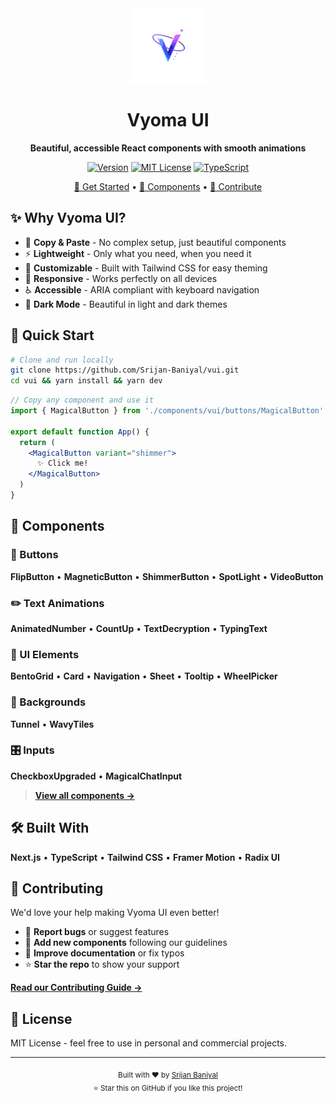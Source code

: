 <div align="center">
  <img src="public/VyomaUI.svg" alt="Vyoma UI" width="120" height="120" />
  
  # Vyoma UI
  
  **Beautiful, accessible React components with smooth animations**
  
  [![Version](https://img.shields.io/badge/Version-1.3.0-brightgreen?style=flat-square)](https://github.com/srijanbaniyal/vyoma-ui/releases)
  [![MIT License](https://img.shields.io/badge/License-MIT-green?style=flat-square)](LICENSE)
  [![TypeScript](https://img.shields.io/badge/TypeScript-Ready-blue?style=flat-square)](https://www.typescriptlang.org/)

  [🚀 Get Started](#quick-start) • [📖 Components](#components) • [🤝 Contribute](#contributing)
</div>

## ✨ Why Vyoma UI?

- 🎯 **Copy & Paste** - No complex setup, just beautiful components
- ⚡ **Lightweight** - Only what you need, when you need it
- 🎨 **Customizable** - Built with Tailwind CSS for easy theming
- 📱 **Responsive** - Works perfectly on all devices
- ♿ **Accessible** - ARIA compliant with keyboard navigation
- 🌙 **Dark Mode** - Beautiful in light and dark themes

## 🚀 Quick Start

```bash
# Clone and run locally
git clone https://github.com/Srijan-Baniyal/vui.git
cd vui && yarn install && yarn dev
```

```jsx
// Copy any component and use it
import { MagicalButton } from './components/vui/buttons/MagicalButton'

export default function App() {
  return (
    <MagicalButton variant="shimmer">
      ✨ Click me!
    </MagicalButton>
  )
}
```

## 🎨 Components

### 🔘 Buttons

**FlipButton** • **MagneticButton** • **ShimmerButton** • **SpotLight** • **VideoButton**

### ✏️ Text Animations  

**AnimatedNumber** • **CountUp** • **TextDecryption** • **TypingText**

### 🧩 UI Elements

**BentoGrid** • **Card** • **Navigation** • **Sheet** • **Tooltip** • **WheelPicker**

### 🌊 Backgrounds

**Tunnel** • **WavyTiles**

### 🎛️ Inputs

**CheckboxUpgraded** • **MagicalChatInput**

> **[View all components →](http://localhost:3000/showcase)**

## 🛠️ Built With

**Next.js** • **TypeScript** • **Tailwind CSS** • **Framer Motion** • **Radix UI**

## 🤝 Contributing

We'd love your help making Vyoma UI even better!

- 🐛 **Report bugs** or suggest features
- 🎨 **Add new components** following our guidelines  
- 📝 **Improve documentation** or fix typos
- ⭐ **Star the repo** to show your support

**[Read our Contributing Guide →](CONTRIBUTING.md)**

## 📄 License

MIT License - feel free to use in personal and commercial projects.

---

<div align="center">
  <sub>Built with ❤️ by <a href="https://srijanbaniyal.com">Srijan Baniyal</a></sub>
  <br />
  <sub>⭐ Star this on GitHub if you like this project!</sub>
</div>
